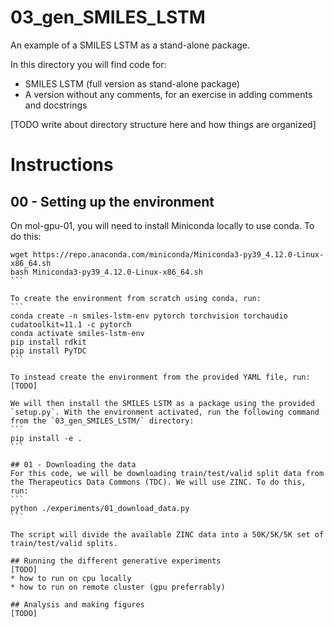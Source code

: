 # 03_gen_SMILES_LSTM
An example of a SMILES LSTM as a stand-alone package.

In this directory you will find code for:
* SMILES LSTM (full version as stand-alone package)
* A version without any comments, for an exercise in adding comments and docstrings

[TODO write about directory structure here and how things are organized]

# Instructions
## 00 - Setting up the environment
On mol-gpu-01, you will need to install Miniconda locally to use conda. To do this:
````
wget https://repo.anaconda.com/miniconda/Miniconda3-py39_4.12.0-Linux-x86_64.sh
bash Miniconda3-py39_4.12.0-Linux-x86_64.sh 
```

To create the environment from scratch using conda, run:
```
conda create -n smiles-lstm-env pytorch torchvision torchaudio cudatoolkit=11.1 -c pytorch
conda activate smiles-lstm-env
pip install rdkit
pip install PyTDC
```

To instead create the environment from the provided YAML file, run:
[TODO]

We will then install the SMILES LSTM as a package using the provided `setup.py`. With the environment activated, run the following command from the `03_gen_SMILES_LSTM/` directory:
```
pip install -e .
```

## 01 - Downloading the data
For this code, we will be downloading train/test/valid split data from the Therapeutics Data Commons (TDC). We will use ZINC. To do this, run:
```
python ./experiments/01_download_data.py
```

The script will divide the available ZINC data into a 50K/5K/5K set of train/test/valid splits.

## Running the different generative experiments 
[TODO]
* how to run on cpu locally
* how to run on remote cluster (gpu preferrably)

## Analysis and making figures
[TODO]

